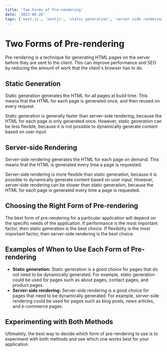 ```yaml
---
title: 'Two Forms of Pre-rendering'
date: '2023-08-26'
tags: ['next.js', 'nextjs', 'static generation', 'server side rendering']
---
```

# Two Forms of Pre-rendering

Pre-rendering is a technique for generating HTML pages on the server before they are sent to the client. This can improve performance and SEO by reducing the amount of work that the client's browser has to do.

## Static Generation

Static generation generates the HTML for all pages at build time. This means that the HTML for each page is generated once, and then reused on every request.

Static generation is generally faster than server-side rendering, because the HTML for each page is only generated once. However, static generation can be less flexible, because it is not possible to dynamically generate content based on user input.

## Server-side Rendering

Server-side rendering generates the HTML for each page on demand. This means that the HTML is generated every time a page is requested.

Server-side rendering is more flexible than static generation, because it is possible to dynamically generate content based on user input. However, server-side rendering can be slower than static generation, because the HTML for each page is generated every time a page is requested.

## Choosing the Right Form of Pre-rendering

The best form of pre-rendering for a particular application will depend on the specific needs of the application. If performance is the most important factor, then static generation is the best choice. If flexibility is the most important factor, then server-side rendering is the best choice.

## Examples of When to Use Each Form of Pre-rendering

* **Static generation:** Static generation is a good choice for pages that do not need to be dynamically generated. For example, static generation could be used for pages such as about pages, contact pages, and product pages.
* **Server-side rendering:** Server-side rendering is a good choice for pages that need to be dynamically generated. For example, server-side rendering could be used for pages such as blog posts, news articles, and e-commerce pages.

## Experimenting with Both Methods

Ultimately, the best way to decide which form of pre-rendering to use is to experiment with both methods and see which one works best for your application.
